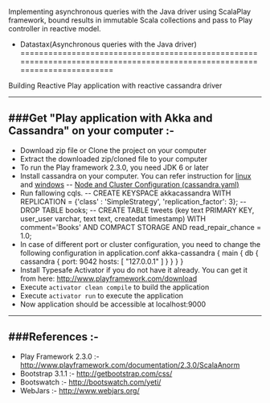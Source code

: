 Implementing asynchronous queries with the Java driver using ScalaPlay framework, bound results in immutable Scala collections and pass to Play controller in reactive model.
- Datastax(Asynchronous queries with the Java driver)
==========================================================================================================================

Building Reactive Play application with reactive cassandra driver

-----------------------------------------------------------------------
###Get "Play application with Akka and Cassandra" on your computer :-
-----------------------------------------------------------------------
* Download zip file or Clone the project on your computer
* Extract the downloaded zip/cloned file to your computer
* To run the Play framework 2.3.0, you need JDK 6 or later
* Install cassandra on your computer. You can refer instruction for [linux](https://www.digitalocean.com/community/tutorials/how-to-install-cassandra-and-run-a-single-node-cluster-on-a-ubuntu-vps) and [windows](http://support.qualityunit.com/249500-Cassandra-installation-on-Windows-7)
-- [Node and Cluster Configuration (cassandra.yaml)](http://www.datastax.com/docs/1.0/configuration/node_configuration)
* Run fallowing cqls.
-- CREATE KEYSPACE akkacassandra WITH REPLICATION = {'class' : 'SimpleStrategy', 'replication_factor': 3};
-- DROP TABLE books;
-- CREATE TABLE tweets (key text PRIMARY KEY, user_user varchar, text text, createdat timestamp) WITH comment='Books' AND COMPACT STORAGE AND read_repair_chance = 1.0;
* In case of different port or cluster configuration, you need to change the following configuration in application.conf
	akka-cassandra {
	  main {
	    db {
	      cassandra {
	        port: 9042
	        hosts: [
	          "127.0.0.1"
	        ]
	      }
	    }
	  }
	}
* Install Typesafe Activator if you do not have it already. You can get it from here: http://www.playframework.com/download
* Execute `activator clean compile` to build the application
* Execute `activator run` to execute the application
* Now application should be accessible at localhost:9000

-----------------------------------------------------------------------
###References :-
-----------------------------------------------------------------------
* Play Framework 2.3.0 :- http://www.playframework.com/documentation/2.3.0/ScalaAnorm
* Bootstrap 3.1.1 :- http://getbootstrap.com/css/
* Bootswatch :- http://bootswatch.com/yeti/
* WebJars :- http://www.webjars.org/
